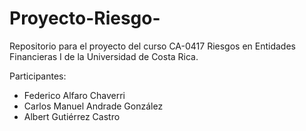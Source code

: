 # Proyecto-Riesgo-
Repositorio para el proyecto del curso CA-0417 Riesgos en Entidades Financieras I de la Universidad de Costa Rica.

Participantes:
- Federico Alfaro Chaverri
- Carlos Manuel Andrade González
- Albert Gutiérrez Castro

